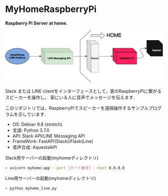 # MyHomeRaspberryPi
**Raspberry Pi Server at home.**

![](https://github.com/sakupo/MyHomeRaspberryPi/blob/images/img/MyHomeRSPi.png?raw=true)

Slack または LINE clientをインターフェースとして，家のRaspberryPiに繋がるスピーカーを操作し，
家にいる人に音声でメッセージを伝えます．

このリポジトリでは，RaspberryPiでスピーカーを遠隔操作するサンプルプログラムを示しています．

- OS: Debian 9.8 (stretch)
- 言語: Python 3.7.0
- API: Slack API/LINE Messaging API
- FrameWork: FastAPI(Slack)/Flask(Line)
- 音声合成: AquestalkPi

Slack用サーバーの起動(myhomeディレクトリ)
```bash
> uvicorn myhome:app --port [ポート番号] --host 0.0.0.0
```

Line用サーバーの起動(myhomeディレクトリ)
```bash
> python myhome_line.py
```
